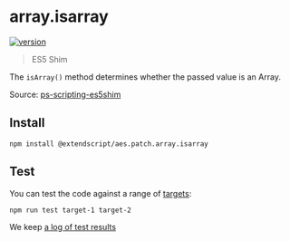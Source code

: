 # array.isarray

[![version](https://img.shields.io/npm/v/@extendscript/aes.patch.array.isarray.svg)](https://www.npmjs.org/package/@extendscript/aes.patch.array.isarray)

> ES5 Shim

The `isArray()` method determines whether the passed value is an Array.

Source: [ps-scripting-es5shim](https://github.com/EugenTepin/ps-scripting-es5shim/blob/master/lib/Array/isArray.js)

## Install

    npm install @extendscript/aes.patch.array.isarray

## Test

You can test the code against a range of [targets](https://github.com/nbqx/fakestk/blob/master/resources/versions.json):

    npm run test target-1 target-2

We keep [a log of test results](./test/results_log.md)
